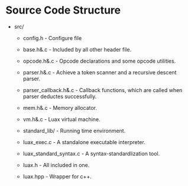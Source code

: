 # Source Code Structure


 + src/
    - config.h - Configure file
    - base.h&.c - Included by all other header file.
    - opcode.h&.c - Opcode declarations and some opcode utilities.
    - parser.h&.c - Achieve a token scanner and a recursive descent parser.
    - parser_callback.h&.c - Callback functions, which are called when parser deductes successfully.
    - mem.h&.c - Memory allocator.
    - vm.h&.c - Luax virtual machine.
    - standard_lib/ - Running time environment.

    - luax_exec.c - A standalone executable interpreter.
    - luax_standard_syntax.c - A syntax-standardlization tool.

    - luax.h - All included in one.
    - luax.hpp - Wrapper for c++.